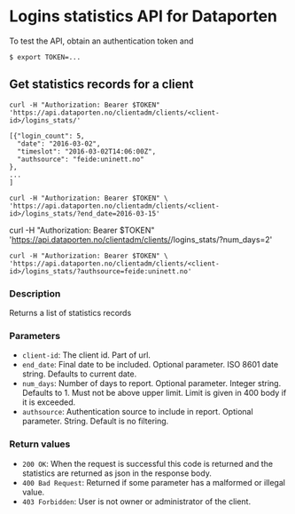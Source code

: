 # Logins statistics API for Dataporten

To test the API, obtain an authentication token and

    $ export TOKEN=...

## Get statistics records for a client

    curl -H "Authorization: Bearer $TOKEN" 'https://api.dataporten.no/clientadm/clients/<client-id>/logins_stats/'

    [{"login_count": 5,
      "date": "2016-03-02",
      "timeslot": "2016-03-02T14:06:00Z",
      "authsource": "feide:uninett.no"
    },
	...
	]

    curl -H "Authorization: Bearer $TOKEN" \
	'https://api.dataporten.no/clientadm/clients/<client-id>/logins_stats/?end_date=2016-03-15'

curl -H "Authorization: Bearer $TOKEN" \
	'https://api.dataporten.no/clientadm/clients/<client-id>/logins_stats/?num_days=2'

    curl -H "Authorization: Bearer $TOKEN" \
	'https://api.dataporten.no/clientadm/clients/<client-id>/logins_stats/?authsource=feide:uninett.no'

### Description

Returns a list of statistics records

### Parameters

- `client-id`: The client id. Part of url.
- `end_date`: Final date to be included. Optional parameter. ISO 8601
  date string. Defaults to current date.
- `num_days`: Number of days to report. Optional parameter. Integer
  string. Defaults to 1. Must not be above upper limit. Limit is given in 400 body
  if it is exceeded.
- `authsource`: Authentication source to include in report. Optional
  parameter. String. Default is no filtering.

### Return values

- `200 OK`: When the request is successful this code is returned and
  the statistics are returned as json in the response body.
- `400 Bad Request`: Returned if some parameter has a  malformed or
  illegal value.
- `403 Forbidden`: User is not owner or administrator of the client.
